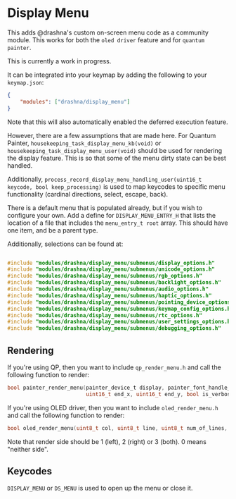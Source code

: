 # Display Menu

This adds @drashna's custom on-screen menu code as a community module. This works for both the `oled driver` feature and for `quantum painter`.

This is currently a work in progress.

It can be integrated into your keymap by adding the following to your `keymap.json`:

```json
{
    "modules": ["drashna/display_menu"]
}
```

Note that this will also automatically enabled the deferred execution feature.

However, there are a few assumptions that are made here. For Quantum Painter, `housekeeping_task_display_menu_kb(void)` or `housekeeping_task_display_menu_user(void)` should be used for rendering the display feature. This is so that some of the menu dirty state can be best handled.

Additionally, `process_record_display_menu_handling_user(uint16_t keycode, bool keep_processing)` is used to map keycodes to specific menu functionality (cardinal directions, select, escape, back).

There is a default menu that is populated already, but if you wish to configure your own. Add a define for `DISPLAY_MENU_ENTRY_H` that lists the location of a file that includes the `menu_entry_t root` array. This should have one item, and be a parent type.

Additionally, selections can be found at:

```c

#include "modules/drashna/display_menu/submenus/display_options.h"
#include "modules/drashna/display_menu/submenus/unicode_options.h"
#include "modules/drashna/display_menu/submenus/rgb_options.h"
#include "modules/drashna/display_menu/submenus/backlight_options.h"
#include "modules/drashna/display_menu/submenus/audio_options.h"
#include "modules/drashna/display_menu/submenus/haptic_options.h"
#include "modules/drashna/display_menu/submenus/pointing_device_options.h"
#include "modules/drashna/display_menu/submenus/keymap_config_options.h"
#include "modules/drashna/display_menu/submenus/rtc_options.h"
#include "modules/drashna/display_menu/submenus/user_settings_options.h"
#include "modules/drashna/display_menu/submenus/debugging_options.h"
```

## Rendering

If you're using QP, then you want to include `qp_render_menu.h` and call the following function to render:

```c
bool painter_render_menu(painter_device_t display, painter_font_handle_t font, uint16_t start_x, uint16_t start_y,
                         uint16_t end_x, uint16_t end_y, bool is_verbose, hsv_t primary, hsv_t secondary);
```

If you're using OLED driver, then you want to include `oled_render_menu.h` and call the following function to render:

```c
bool oled_render_menu(uint8_t col, uint8_t line, uint8_t num_of_lines, uint8_t menu_render_side);
```

Note that render side should be 1 (left), 2 (right) or 3 (both). 0 means "neither side".

## Keycodes

`DISPLAY_MENU` or `DS_MENU` is used to open up the menu or close it.
